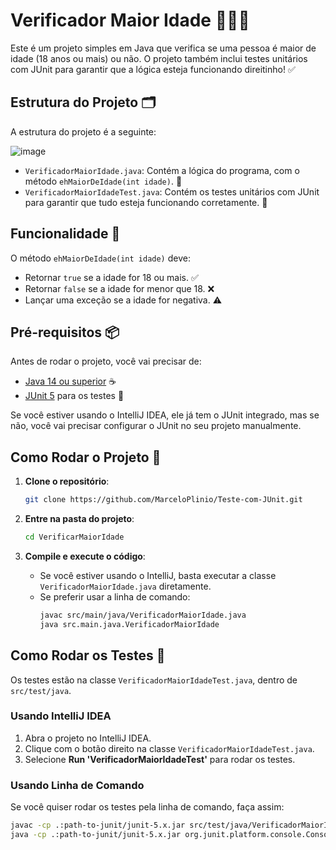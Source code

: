# Verificador Maior Idade 🧑‍⚖️🎉

Este é um projeto simples em Java que verifica se uma pessoa é maior de idade (18 anos ou mais) ou não. O projeto também inclui testes unitários com JUnit para garantir que a lógica esteja funcionando direitinho! ✅

## Estrutura do Projeto 🗂️

A estrutura do projeto é a seguinte:

![image](https://github.com/user-attachments/assets/7dcdd98a-6f64-4a90-b3ef-477930b71dee)


- `VerificadorMaiorIdade.java`: Contém a lógica do programa, com o método `ehMaiorDeIdade(int idade)`. 📜
- `VerificadorMaiorIdadeTest.java`: Contém os testes unitários com JUnit para garantir que tudo esteja funcionando corretamente. 🧪

## Funcionalidade 🎯

O método `ehMaiorDeIdade(int idade)` deve:

- Retornar `true` se a idade for 18 ou mais. ✅
- Retornar `false` se a idade for menor que 18. ❌
- Lançar uma exceção se a idade for negativa. ⚠️

## Pré-requisitos 📦

Antes de rodar o projeto, você vai precisar de:

- [Java 14 ou superior](https://www.oracle.com/java/technologies/javase-jdk14-downloads.html) ☕
- [JUnit 5](https://junit.org/junit5/) para os testes 🧪

Se você estiver usando o IntelliJ IDEA, ele já tem o JUnit integrado, mas se não, você vai precisar configurar o JUnit no seu projeto manualmente.

## Como Rodar o Projeto 🚀

1. **Clone o repositório**:
    ```bash
    git clone https://github.com/MarceloPlinio/Teste-com-JUnit.git
    ```

2. **Entre na pasta do projeto**:
    ```bash
    cd VerificarMaiorIdade
    ```

3. **Compile e execute o código**:
    - Se você estiver usando o IntelliJ, basta executar a classe `VerificadorMaiorIdade.java` diretamente.
    - Se preferir usar a linha de comando:
      ```bash
      javac src/main/java/VerificadorMaiorIdade.java
      java src.main.java.VerificadorMaiorIdade
      ```

## Como Rodar os Testes 🧪

Os testes estão na classe `VerificadorMaiorIdadeTest.java`, dentro de `src/test/java`.

### Usando IntelliJ IDEA

1. Abra o projeto no IntelliJ IDEA.
2. Clique com o botão direito na classe `VerificadorMaiorIdadeTest.java`.
3. Selecione **Run 'VerificadorMaiorIdadeTest'** para rodar os testes.

### Usando Linha de Comando

Se você quiser rodar os testes pela linha de comando, faça assim:

```bash
javac -cp .:path-to-junit/junit-5.x.jar src/test/java/VerificadorMaiorIdadeTest.java
java -cp .:path-to-junit/junit-5.x.jar org.junit.platform.console.ConsoleLauncher --select-class=VerificadorMaiorIdadeTest

